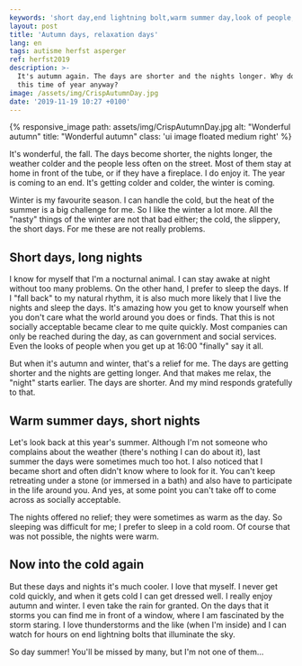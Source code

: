 ```yaml
---
keywords: 'short day,end lightning bolt,warm summer day,look of people,day'
layout: post
title: 'Autumn days, relaxation days'
lang: en
tags: autisme herfst asperger
ref: herfst2019
description: >-
  It's autumn again. The days are shorter and the nights longer. Why do I like
  this time of year anyway?
image: /assets/img/CrispAutumnDay.jpg
date: '2019-11-19 10:27 +0100'
---
```


{% responsive_image path: assets/img/CrispAutumnDay.jpg alt: "Wonderful autumn" title: "Wonderful autumn" class: 'ui image floated medium right' %}

It's wonderful, the fall. The days become shorter, the nights longer, the weather colder and the people less often on the street. Most of them stay at home in front of the tube, or if they have a fireplace. I do enjoy it. The year is coming to an end. It's getting colder and colder, the winter is coming.

Winter is my favourite season. I can handle the cold, but the heat of the summer is a big challenge for me. So I like the winter a lot more. All the "nasty" things of the winter are not that bad either; the cold, the slippery, the short days. For me these are not really problems.

## Short days, long nights

I know for myself that I'm a nocturnal animal. I can stay awake at night without too many problems. On the other hand, I prefer to sleep the days. If I "fall back" to my natural rhythm, it is also much more likely that I live the nights and sleep the days. It's amazing how you get to know yourself when you don't care what the world around you does or finds. That this is not socially acceptable became clear to me quite quickly. Most companies can only be reached during the day, as can government and social services. Even the looks of people when you get up at 16:00 "finally" say it all.

But when it's autumn and winter, that's a relief for me. The days are getting shorter and the nights are getting longer. And that makes me relax, the "night" starts earlier. The days are shorter. And my mind responds gratefully to that.

## Warm summer days, short nights

Let's look back at this year's summer. Although I'm not someone who complains about the weather (there's nothing I can do about it), last summer the days were sometimes much too hot. I also noticed that I became short and often didn't know where to look for it. You can't keep retreating under a stone (or immersed in a bath) and also have to participate in the life around you. And yes, at some point you can't take off to come across as socially acceptable.

The nights offered no relief; they were sometimes as warm as the day. So sleeping was difficult for me; I prefer to sleep in a cold room. Of course that was not possible, the nights were warm.

## Now into the cold again

But these days and nights it's much cooler. I love that myself. I never get cold quickly, and when it gets cold I can get dressed well. I really enjoy autumn and winter. I even take the rain for granted. On the days that it storms you can find me in front of a window, where I am fascinated by the storm staring. I love thunderstorms and the like (when I'm inside) and I can watch for hours on end lightning bolts that illuminate the sky.

So day summer! You'll be missed by many, but I'm not one of them...
